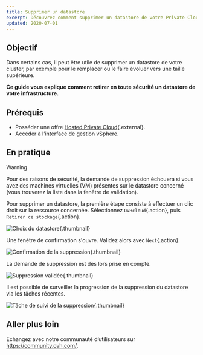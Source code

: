 ```yaml
---
title: Supprimer un datastore
excerpt: Découvrez comment supprimer un datastore de votre Private Cloud
updated: 2020-07-01
---
```


## Objectif

Dans certains cas, il peut être utile de supprimer un datastore de votre cluster, par exemple pour le remplacer ou le faire évoluer vers une taille supérieure.

**Ce guide vous explique comment retirer en toute sécurité un datastore de votre infrastructure.**

## Prérequis

* Posséder une offre [Hosted Private Cloud](https://www.ovhcloud.com/fr/enterprise/products/hosted-private-cloud/){.external}.
* Accéder à l’interface de gestion vSphere.

## En pratique

> [!warning]
>
> Pour des raisons de sécurité, la demande de suppression échouera si vous avez des machines virtuelles (VM) présentes sur le datastore concerné (vous trouverez la liste dans la fenêtre de validation).
> 

Pour supprimer un datastore, la première étape consiste à effectuer un clic droit sur la ressource concernée. Sélectionnez `OVHcloud`{.action}, puis `Retirer ce stockage`{.action}.

![Choix du datastore](images_removedatastore01.png){.thumbnail}

Une fenêtre de confirmation s'ouvre. Validez alors avec `Next`{.action}.

![Confirmation de la suppression](images_removedatastore02.png){.thumbnail}

La demande de suppression est dès lors prise en compte.

![Suppression validée](images_removedatastore03.png){.thumbnail}

Il est possible de surveiller la progression de la suppression du datastore via les tâches récentes.

![Tâche de suivi de la suppression](images_removedatastore04.png){.thumbnail}

## Aller plus loin

Échangez avec notre communauté d’utilisateurs sur <https://community.ovh.com/>.

